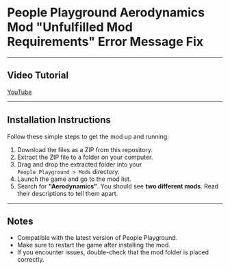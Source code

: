 # People Playground Aerodynamics Mod "Unfulfilled Mod Requirements" Error Message Fix

---

## Video Tutorial
[YouTube](https://youtu.be/VuXaU3NYxpg)

---

## Installation Instructions

Follow these simple steps to get the mod up and running:

1. Download the files as a ZIP from this repository.
2. Extract the ZIP file to a folder on your computer.
3. Drag and drop the extracted folder into your  
   `People Playground > Mods` directory.
4. Launch the game and go to the mod list.
5. Search for **"Aerodynamics"**.
You should see **two different mods**.
Read their descriptions to tell them apart.

---

## Notes

- Compatible with the latest version of People Playground.
- Make sure to restart the game after installing the mod.
- If you encounter issues, double-check that the mod folder is placed correctly.
